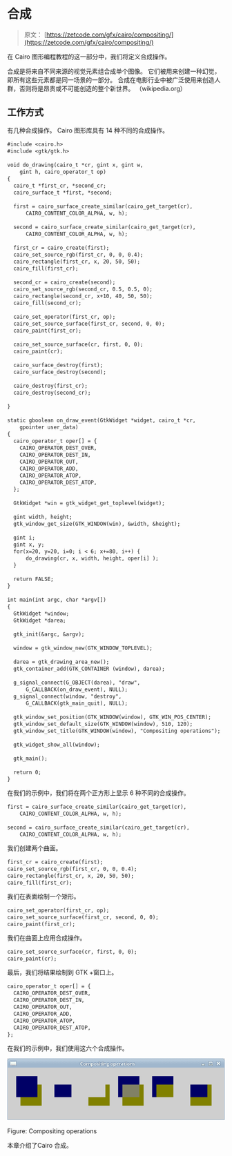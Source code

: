 # 合成

> 原文： [https://zetcode.com/gfx/cairo/compositing/](https://zetcode.com/gfx/cairo/compositing/)

在 Cairo 图形编程教程的这一部分中，我们将定义合成操作。

合成是将来自不同来源的视觉元素组合成单个图像。 它们被用来创建一种幻觉，即所有这些元素都是同一场景的一部分。 合成在电影行业中被广泛使用来创造人群，否则将是昂贵或不可能创造的整个新世界。 （wikipedia.org）

## 工作方式

有几种合成操作。 Cairo 图形库具有 14 种不同的合成操作。

```
#include <cairo.h>
#include <gtk/gtk.h>

void do_drawing(cairo_t *cr, gint x, gint w,
    gint h, cairo_operator_t op)
{
  cairo_t *first_cr, *second_cr;
  cairo_surface_t *first, *second;

  first = cairo_surface_create_similar(cairo_get_target(cr),
      CAIRO_CONTENT_COLOR_ALPHA, w, h);

  second = cairo_surface_create_similar(cairo_get_target(cr),
      CAIRO_CONTENT_COLOR_ALPHA, w, h);

  first_cr = cairo_create(first);
  cairo_set_source_rgb(first_cr, 0, 0, 0.4);
  cairo_rectangle(first_cr, x, 20, 50, 50);
  cairo_fill(first_cr);

  second_cr = cairo_create(second);
  cairo_set_source_rgb(second_cr, 0.5, 0.5, 0);
  cairo_rectangle(second_cr, x+10, 40, 50, 50);
  cairo_fill(second_cr);

  cairo_set_operator(first_cr, op);
  cairo_set_source_surface(first_cr, second, 0, 0);
  cairo_paint(first_cr);

  cairo_set_source_surface(cr, first, 0, 0);
  cairo_paint(cr);

  cairo_surface_destroy(first);
  cairo_surface_destroy(second);

  cairo_destroy(first_cr);
  cairo_destroy(second_cr);

}

static gboolean on_draw_event(GtkWidget *widget, cairo_t *cr, 
    gpointer user_data)
{      
  cairo_operator_t oper[] = {
    CAIRO_OPERATOR_DEST_OVER, 
    CAIRO_OPERATOR_DEST_IN, 
    CAIRO_OPERATOR_OUT,
    CAIRO_OPERATOR_ADD, 
    CAIRO_OPERATOR_ATOP,
    CAIRO_OPERATOR_DEST_ATOP,
  };

  GtkWidget *win = gtk_widget_get_toplevel(widget);

  gint width, height;
  gtk_window_get_size(GTK_WINDOW(win), &width, &height);

  gint i;
  gint x, y;
  for(x=20, y=20, i=0; i < 6; x+=80, i++) {
      do_drawing(cr, x, width, height, oper[i] );
  }

  return FALSE;
}

int main(int argc, char *argv[])
{
  GtkWidget *window;
  GtkWidget *darea;  

  gtk_init(&argc, &argv);

  window = gtk_window_new(GTK_WINDOW_TOPLEVEL);

  darea = gtk_drawing_area_new();
  gtk_container_add(GTK_CONTAINER (window), darea);

  g_signal_connect(G_OBJECT(darea), "draw", 
      G_CALLBACK(on_draw_event), NULL);  
  g_signal_connect(window, "destroy",
      G_CALLBACK(gtk_main_quit), NULL);

  gtk_window_set_position(GTK_WINDOW(window), GTK_WIN_POS_CENTER);
  gtk_window_set_default_size(GTK_WINDOW(window), 510, 120);
  gtk_window_set_title(GTK_WINDOW(window), "Compositing operations");

  gtk_widget_show_all(window);

  gtk_main();

  return 0;
}

```

在我们的示例中，我们将在两个正方形上显示 6 种不同的合成操作。

```
first = cairo_surface_create_similar(cairo_get_target(cr),
    CAIRO_CONTENT_COLOR_ALPHA, w, h);

second = cairo_surface_create_similar(cairo_get_target(cr),
    CAIRO_CONTENT_COLOR_ALPHA, w, h);

```

我们创建两个曲面。

```
first_cr = cairo_create(first);
cairo_set_source_rgb(first_cr, 0, 0, 0.4);
cairo_rectangle(first_cr, x, 20, 50, 50);
cairo_fill(first_cr);

```

我们在表面绘制一个矩形。

```
cairo_set_operator(first_cr, op);
cairo_set_source_surface(first_cr, second, 0, 0);
cairo_paint(first_cr);

```

我们在曲面上应用合成操作。

```
cairo_set_source_surface(cr, first, 0, 0);
cairo_paint(cr);

```

最后，我们将结果绘制到 GTK +窗口上。

```
cairo_operator_t oper[] = {
  CAIRO_OPERATOR_DEST_OVER, 
  CAIRO_OPERATOR_DEST_IN, 
  CAIRO_OPERATOR_OUT,
  CAIRO_OPERATOR_ADD, 
  CAIRO_OPERATOR_ATOP,
  CAIRO_OPERATOR_DEST_ATOP,
};

```

在我们的示例中，我们使用这六个合成操作。

![Compositing operations](img/9af144b01e6fe4dff801619d7b19a31e.jpg)

Figure: Compositing operations

本章介绍了Cairo 合成。